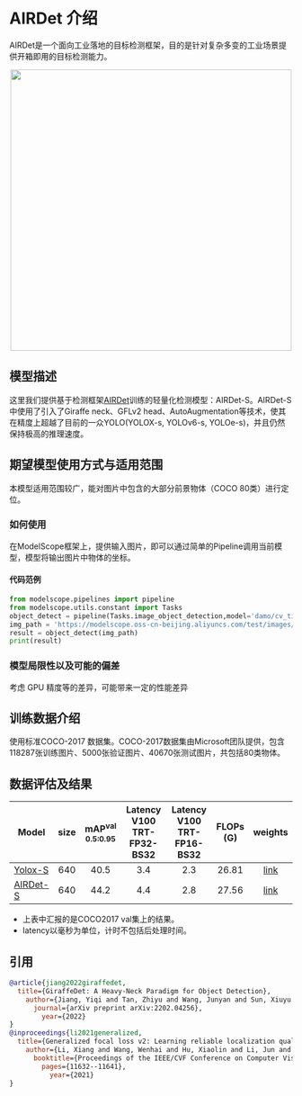 
# AIRDet 介绍
AIRDet是一个面向工业落地的目标检测框架，目的是针对复杂多变的工业场景提供开箱即用的目标检测能力。

<div align="center"><img src="assets/airdet.png" width="500"></div>

## 模型描述
这里我们提供基于检测框架[AIRDet](https://github.com/tinyvision/AIRDet)训练的轻量化检测模型：AIRDet-S。AIRDet-S中使用了引入了Giraffe neck、GFLv2 head、AutoAugmentation等技术，使其在精度上超越了目前的一众YOLO(YOLOX-s, YOLOv6-s, YOLOe-s)，并且仍然保持极高的推理速度。

## 期望模型使用方式与适用范围
本模型适用范围较广，能对图片中包含的大部分前景物体（COCO 80类）进行定位。
### 如何使用
在ModelScope框架上，提供输入图片，即可以通过简单的Pipeline调用当前模型，模型将输出图片中物体的坐标。
#### 代码范例
```python
from modelscope.pipelines import pipeline
from modelscope.utils.constant import Tasks
object_detect = pipeline(Tasks.image_object_detection,model='damo/cv_tinynas_detection')
img_path = 'https://modelscope.oss-cn-beijing.aliyuncs.com/test/images/image_detection.jpg'
result = object_detect(img_path)
print(result)
```
### 模型局限性以及可能的偏差
考虑 GPU 精度等的差异，可能带来一定的性能差异

## 训练数据介绍
使用标准COCO-2017 数据集。COCO-2017数据集由Microsoft团队提供，包含118287张训练图片、5000张验证图片、40670张测试图片，共包括80类物体。

## 数据评估及结果
|Model |size |mAP<sup>val<br>0.5:0.95 | Latency V100<br>TRT-FP32-BS32| Latency V100<br>TRT-FP16-BS32| FLOPs<br>(G)| weights |
| ------        |:---: | :---:     |:---:|:---: | :---: | :----: |
|[Yolox-S](./configs/yolox_s.py)   | 640 | 40.5 | 3.4 | 2.3 | 26.81 | [link]() |
|[AIRDet-S](./configs/airdet_s.py) | 640 | 44.2 | 4.4 | 2.8 | 27.56 | [link](https://drive.google.com/file/d/119W87oZ4zcJvvjzYCmBudX38cRpZbQc4/view?usp=sharing) |


- 上表中汇报的是COCO2017 val集上的结果。
- latency以毫秒为单位，计时不包括后处理时间。

## 引用
```BibTex
@article{jiang2022giraffedet,
  title={GiraffeDet: A Heavy-Neck Paradigm for Object Detection},
    author={Jiang, Yiqi and Tan, Zhiyu and Wang, Junyan and Sun, Xiuyu and Lin, Ming and Li, Hao},
      journal={arXiv preprint arXiv:2202.04256},
        year={2022}
}
@inproceedings{li2021generalized,
  title={Generalized focal loss v2: Learning reliable localization quality estimation for dense object detection},
    author={Li, Xiang and Wang, Wenhai and Hu, Xiaolin and Li, Jun and Tang, Jinhui and Yang, Jian},
      booktitle={Proceedings of the IEEE/CVF Conference on Computer Vision and Pattern Recognition},
        pages={11632--11641},
          year={2021}
}
        
```
